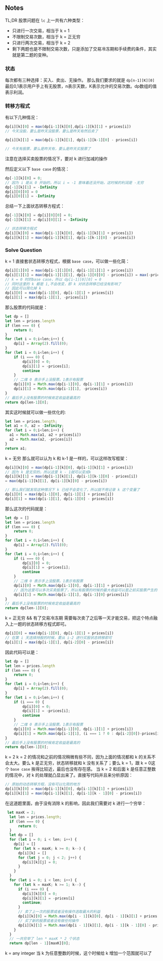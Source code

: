 ## Notes
TL;DR
股票问题在 `lc` 上一共有六种类型：
- 只进行一次交易，相当于 k = 1
- 不限制交易次数，相当于 k = 正无穷
- 只进行两次交易，相当于 k = 2
- 剩下两题也是不限制交易次数，只是添加了交易冷冻期和手续费的条件，其实就是第二题的变种。

### 状态
每次都有三种选择：买入、卖出、无操作。
那么我们要求的就是 `dp[n-1][K][0]`最后0,1表示用户手上有无股票，n表示天数，K表示允许的交易次数。dp数组的值表示利润。

### 转移方程式
有以下几种情况：
```js
dp[i][k][0] = max(dp[i-1][k][0],dp[i-1][k][1] + prices[i])
// 今天没股，要么是昨天没股票，要么是昨天有然后卖了

dp[i][k][1] = max(dp[i-1][k][1], dp[i-1][k-1][0] - prices[i])

// 今天有股票，要么是昨天有，要么是昨天买股票了
```
注意在选择买卖股票的情况下，要对 k 进行加减的操作

然后定义以下 `base case` 的情况：
```js
dp[-1][k][0] = 0;
// 因为 i 是从 0 开始的，所以 i = -1 意味着还没开始，这时候的利润是 -无穷
dp[-1][k][1] = -Infinity
dp[i][0][0] = 0
dp[i][0][1] = -Infinity
```

总结一下上面状态转移方程式：
```js
dp[-1][k][0] = dp[i][0][0] = 0;
dp[-1][k][1] = dp[i][0][1] = -Infinity

// 状态转移方程式
dp[i][k][0] = max(dp[i-1][k][0], dp[i-1][k][1] + prices[i])
dp[i][k][1] = max(dp[i-1][k][1], dp[i-1[k-1][0] - prices[i])
```

### Solve Question
k = 1
直接套状态转移方程式，根据 `base case`，可以做一些化简：
```js
dp[i][1][0] = max(dp[i-1][1][0], dp[i-1][1][1] + prices[i])
dp[i][1][1] = max(dp[i-1][1][1], dp[i-1][0][0] - prices[i]) = max(-prices[i])
// k = 0 时的base case，所以 dp[i-1][0][0] = 0
// 同时这里的 k 都是 1,不会改变，即 k 对状态转移已经没有影响了
// 因此可以简化掉 k
dp[i][0] = max(dp[i-1][0], dp[i-1][1] + prices[i])
dp[i][1] = max(dp[i-1][1], -prices[i])
```

那么股票的代码就是：
```js
let dp = []
let len = prices.length
if (len === 0) {
    return 0;
}
for (let i = 0;i<len;i++) {
    dp[i] = Array(2).fill(0);
}
for (let i = 0;i<len;i++) {
    if (i === 0) {
        dp[i][0] = 0;
        dp[i][1] = -prices[i];
        continue
    }
    // 二维 0 表示手上没股票。1表示有股票
    dp[i][0] = Math.max(dp[i-1][0], dp[i-1][1] + prices[i])
    dp[i][1] = Math.max(dp[i-1][1], -prices[i])
}
// 最后手上没有股票的时候肯定收益是最高的
return dp[len-1][0];
```
其实这时候就可以做一些优化的:
```js
let len = prices.length;
let a1 = 0, a2 = -Infinity;
for (let i = 0;i<len;i++) {
  a1 = Math.max(a1, a2 + prices[i])
  a2 = Math.max(a2, -prices[i])
}
return a1;
```

k = 无穷
那么就可以认为 k 和 k-1 是一样的，可以这样改写框架：
```js
dp[i][k][0] = max(dp[i-1][k][0], dp[i-1][k][1] + prices[i])
// 因为 k 是无穷的，所以这里 k - 1就可以变成k
dp[i][k][1] = max(dp[i-1][k][1], dp[i-1][k-1][0] - prices[i])
= max(dp[i-1][k][1], dp[i-1][k][0] - prices[i])

// 那么我们就发现这种情况下 k 已经不会变化了，所以就不用记录 k 这个变量了
dp[i][0] = max(dp[i-1][0], dp[i-1][1] + prices[i])
dp[i][1] = max(dp[i-1][1], dp[i-1][0] - prices[i])
```

那么这次的代码就是：
```js
let dp = []
let len = prices.length
if (len === 0) {
    return 0;
}
for (let i = 0;i<len;i++) {
    dp[i] = Array(2).fill(0);
}
for (let i = 0;i<len;i++) {
    if (i === 0) {
        dp[i][0] = 0;
        dp[i][1] = -prices[i];
        continue
    }
    // 二维 0 表示手上没股票。1表示有股票
    dp[i][0] = Math.max(dp[i-1][0], dp[i-1][1] + prices[i])
    // 因为这里可以多次买卖股票了，所以有股票的时候的最大收益可以是之前买股票产生的
    dp[i][1] = Math.max(dp[i-1][1], dp[i-1][0]-prices[i])
}
// 最后手上没有股票的时候肯定收益是最高的
return dp[len-1][0];
```

k = 正无穷 && 有了交易冷冻期
需要每次卖了之后等一天才能交易，把这个特点融入上一题的状态转移方程式即可。
```js
dp[i][0] = max(dp[i-1][0], dp[i-1][1] + prices[i])
// 在第 i 天选择持股的时候，要从 i-2 进行买股状态转移即可
dp[i][1] = max(dp[i-1][1], dp[i-2][0] - prices[i])
```

因此代码可以是：
```js
let dp = []
let len = prices.length
if (len === 0) {
    return 0;
}
for (let i = 0;i<len;i++) {
    dp[i] = Array(2).fill(0);
}
for (let i = 0;i<len;i++) {
    if (i === 0) {
        dp[i][0] = 0;
        dp[i][1] = -prices[i];
        continue
    }
    // 二维 0 表示手上没股票。1表示有股票
    dp[i][0] = Math.max(dp[i-1][0], dp[i-1][1] + prices[i])
    dp[i][1] = Math.max(dp[i-1][1], (i === 1 ? 0 : dp[i-2][0])-prices[i])
}
// 最后手上没有股票的时候肯定收益是最高的
return dp[len-1][0];
```

k = 2
k = 2 的情况和之前的情况稍微有些不同，因为上面的情况都和 k 的关系不会太大。要么 k 是正无穷，状态转移就和 k 没有关系了；要么 k = 1，跟 k = 0这个 `base case` 挨得比较近，最后也没有存在感。
当 k = 2 和后面 k 是任意正整数的情况中，对 k 的处理就凸显出来了。直接写代码并且来分析原因：
```js
// 原始的动态转移方程，没有可以化简的地方
dp[i][k][0] = max(dp[i-1][k][0], dp[i-1][k][1] + prices[i])
dp[i][k][1] = max(dp[i-1][k][1], dp[i-1][k - 1][0] - prices[i])
```

在这道题里面，由于没有消除 k 的影响，因此我们需要对 k 进行一个穷举：
```js
 let maxK = 2;
  let len = prices.length;
  if (len === 0) {
      return 0;
  }
  let dp = []
  for (let i = 0; i < len; i++) {
    dp[i] = []
    for (let k = maxK; k >= 0; k--) {
      dp[i][k] = []
      for (let j = 0; j < 2; j++) {
        dp[i][k][j] = 0;
      }
    }
  }
  for (let i = 0; i < len; i++) {
    for (let k = maxK; k >= 1; k--) {
      if (i === 0) {
        dp[i][k][0] = 0;
        dp[i][k][1] = -prices[i]
        continue;
      }
      // 卖了上一次的股票或者没有操作选取最大的利益
      dp[i][k][0] = Math.max(dp[i - 1][k][0], dp[i - 1][k][1] + prices[i])
      // 买了新的股票或者没有做任何操作
      dp[i][k][1] = Math.max(dp[i - 1][k][1], dp[i - 1][k - 1][0] - prices[i])
    }
  }
  // 一共穷举了 len * maxK * 2 个状态
  return dp[len - 1][maxK][0];
```

k = any integer 
当 k 为任意整数的时候，这个时候给 k 增加一个范围就可以了
```js

```